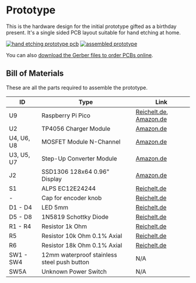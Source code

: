# Prototype

This is the hardware design for the initial prototype gifted as a birthday present.
It's a single sided PCB layout suitable for hand etching at home.

[![hand etching prototype pcb](https://www.xythobuz.de/img/lars_13_small.jpg)](https://www.xythobuz.de/img/lars_13.jpg)
[![assembled prototype](https://www.xythobuz.de/img/lars_10_small.jpg)](https://www.xythobuz.de/img/lars_10.jpg)

You can also [download the Gerber files to order PCBs online](./plot/fab_pcb.zip).

## Bill of Materials

These are all the parts required to assemble the prototype.

| ID | Type | Link |
| -- | ---- | ---- |
| U9 | Raspberry Pi Pico | [Reichelt.de](https://www.reichelt.de/raspberry-pi-pico-rp2040-cortex-m0-microusb-rasp-pi-pico-p295706.html?&nbc=1), [Amazon.de](https://www.amazon.de/Raspberry-Pi-Pico/dp/B09KVB8LVR) |
| U2 | TP4056 Charger Module | [Amazon.de](https://www.amazon.de/AZDelivery-%E2%AD%90%E2%AD%90%E2%AD%90%E2%AD%90%E2%AD%90-TP4056-Laderegler-Lithium/dp/B07D2G345P) |
| U4, U6, U8 | MOSFET Module N-Channel | [Amazon.de](https://www.amazon.de/Schaltersteuerplatine-Motorsteuerplatine-MOSFET-Triggerschalter-Reglersteuerplatine-Dual-Hochleistungs/dp/B0CBK7D1GD) |
| U3, U5, U7 | Step-Up Converter Module | [Amazon.de](https://www.amazon.de/Converter-Spannungswandler-LAOMAO-Netzteil-Kompatibel/dp/B0B932BR7V) |
| J2 | SSD1306 128x64 0.96" Display | [Amazon.de](https://www.amazon.de/AZDelivery-Display-Arduino-Raspberry-gratis/dp/B01L9GC470) |
| S1 | ALPS EC12E24244 | [Reichelt.de](https://www.reichelt.de/drehimpulsegeber-24-impulse-24-rastungen-vertikal-stec12e08-p73923.html?&nbc=1) |
| - | Cap for encoder knob | [Reichelt.de](https://www.reichelt.de/potentiometerknopf-fuer-achse-6-4-5-mm-schwarz-knopf-10-150e-p73960.html) |
| D1 - D4 | LED 5mm | [Reichelt.de](https://www.reichelt.de/led-5mm-bedrahtet-rot-450-mcd-90--5603r1c-khb-a-p361958.html?&nbc=1) |
| D5 - D8 | 1N5819 Schottky Diode | [Reichelt.de](https://www.reichelt.de/schottkydiode-40-v-1-a-do-41-1n-5819-p41850.html?&nbc=1) |
| R1 - R4 | Resistor 1k Ohm | [Reichelt.de](https://www.reichelt.de/widerstand-metallschicht-1-00-kohm-0207-0-6-w-1--metall-1-00k-p11403.html?&nbc=1) |
| R5 | Resistor 10k Ohm 0.1% Axial | [Reichelt.de](https://www.reichelt.de/widerstand-metallschicht-10-kohm-0207-0-6-w-0-1--mpr-10-0k-p12770.html?&nbc=1) |
| R6 | Resistor 18k Ohm 0.1% Axial | [Reichelt.de](https://www.reichelt.de/widerstand-metallfilm-18-kohm-0-1-0-6-w-tk25-0207-mpr-18-0k-p12837.html?&nbc=1) |
| SW1 - SW4 | 12mm waterproof stainless steel push button | N/A |
| SW5A | Unknown Power Switch | N/A |
